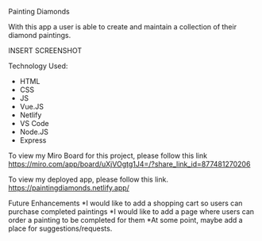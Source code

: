 
Painting Diamonds

With this app a user is able to create and maintain a collection of their diamond paintings. 

INSERT SCREENSHOT


Technology Used:
* HTML
* CSS
* JS
* Vue.JS
* Netlify
* VS Code
* Node.JS
* Express


To view my Miro Board for this project, please follow this link
https://miro.com/app/board/uXjVOgtg1J4=/?share_link_id=877481270206

To view my deployed app, please follow this link.
https://paintingdiamonds.netlify.app/


Future Enhancements
*I would like to add a shopping cart so users can purchase completed paintings
*I would like to add a page where users can order a painting to be completed for them
*At some point, maybe add a place for suggestions/requests.